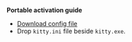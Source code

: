 __Portable activation guide__  

- [Download config file](https://github.com/iiiypuk/portable-apps/raw/master/kitty/kitty.ini)
- Drop `kitty.ini` file beside `kitty.exe`.
